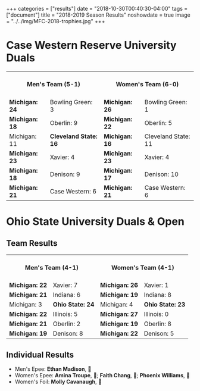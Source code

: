 +++
categories = ["results"]
date = "2018-10-30T00:40:30-04:00"
tags = ["document"]
title = "2018-2019 Season Results"
noshowdate = true
image = "../../img/MFC-2018-trophies.jpg"
+++

# Case Western Reserve University Duals
<table class="table table-striped"><tbody>
<tr><td colspan="2"><h4 align="Center"><strong>Men's Team</strong> (5-1)</h4></td>  <td colspan="2"><h4 align="Center"><strong>Women's Team</strong> (6-0)</h4></td></tr>
<tr><td><strong>Michigan: 24</strong></td><td>Bowling Green: 3</td>           <td><strong>Michigan: 26</strong></td><td>Bowling Green: 1</td></tr>
<tr><td><strong>Michigan: 18</strong></td><td>Oberlin: 9</td>                 <td><strong>Michigan: 22</strong></td><td>Oberlin: 5</td></tr>
<tr><td>Michigan: 11</td><td><strong>Cleveland State: 16</strong></td>        <td><strong>Michigan: 16</strong></td><td>Cleveland State: 11</td></tr>
<tr><td><strong>Michigan: 23</strong></td><td>Xavier: 4</td>                  <td><strong>Michigan: 23</strong></td><td>Xavier: 4</td></tr>
<tr><td><strong>Michigan: 18</strong></td><td>Denison: 9</td>                 <td><strong>Michigan: 17</strong></td><td>Denison: 10</td></tr>
<tr><td><strong>Michigan: 21</strong></td><td>Case Western: 6</td>            <td><strong>Michigan: 21</strong></td><td>Case Western: 6</td></tr>
</tbody></table>

# Ohio State University Duals & Open

## Team Results
<table class="table table-striped"><tbody>
<tr><td colspan="2"><h4 align="Center"><strong>Men's Team</strong> (4-1)</h4></td>  <td colspan="2"><h4 align="Center"><strong>Women's Team</strong> (4-1)</h4></td></tr>
<tr><td><strong>Michigan: 22</strong></td><td>Xavier: 7</td>                  <td><strong>Michigan: 26</strong></td><td>Xavier: 1</td></tr>
<tr><td><strong>Michigan: 21</strong></td><td>Indiana: 6</td>                 <td><strong>Michigan: 19</strong></td><td>Indiana: 8</td></tr>
<tr><td>Michigan: 3</td><td><strong>Ohio State: 24</strong></td>              <td>Michigan: 4</td><td><strong>Ohio State: 23</strong></td></tr>
<tr><td><strong>Michigan: 22</strong></td><td>Illinois: 5</td>                <td><strong>Michigan: 27</strong></td><td>Illinois: 0</td></tr>
<tr><td><strong>Michigan: 21</strong></td><td>Oberlin: 2</td>                 <td><strong>Michigan: 19</strong></td><td>Oberlin: 8</td></tr>
<tr><td><strong>Michigan: 19</strong></td><td>Denison: 8</td>                 <td><strong>Michigan: 22</strong></td><td>Denison: 5</td></tr>
</tbody></table>

## Individual Results
- Men's Epee: **Ethan Madison**, 🥉
- Women's Epee: **Amina Troupe**, 🥈;  **Faith Chang**, 🥉; **Phoenix Williams**, 🥉
- Women's Foil: **Molly Cavanaugh**, 🥉
